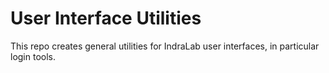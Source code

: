 # User Interface Utilities

This repo creates general utilities for IndraLab user interfaces, in particular login tools.
